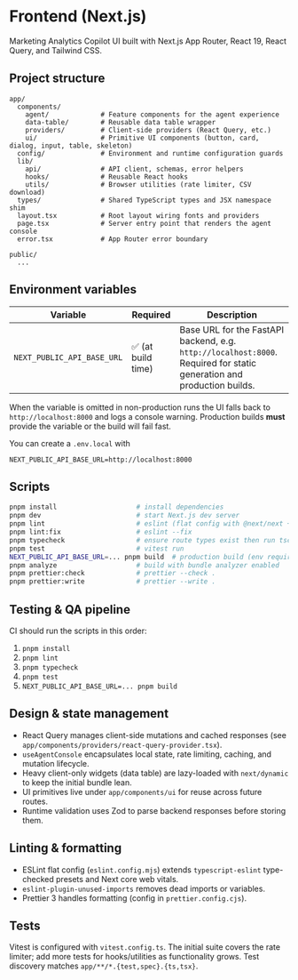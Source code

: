 # Frontend (Next.js)

Marketing Analytics Copilot UI built with Next.js App Router, React 19, React Query, and Tailwind CSS.

## Project structure

```
app/
  components/
    agent/             # Feature components for the agent experience
    data-table/        # Reusable data table wrapper
    providers/         # Client-side providers (React Query, etc.)
    ui/                # Primitive UI components (button, card, dialog, input, table, skeleton)
  config/              # Environment and runtime configuration guards
  lib/
    api/               # API client, schemas, error helpers
    hooks/             # Reusable React hooks
    utils/             # Browser utilities (rate limiter, CSV download)
  types/               # Shared TypeScript types and JSX namespace shim
  layout.tsx           # Root layout wiring fonts and providers
  page.tsx             # Server entry point that renders the agent console
  error.tsx            # App Router error boundary

public/
  ...
```

## Environment variables

| Variable                   | Required           | Description                                                                                                           |
| -------------------------- | ------------------ | --------------------------------------------------------------------------------------------------------------------- |
| `NEXT_PUBLIC_API_BASE_URL` | ✅ (at build time) | Base URL for the FastAPI backend, e.g. `http://localhost:8000`. Required for static generation and production builds. |

When the variable is omitted in non-production runs the UI falls back to `http://localhost:8000` and logs a console warning. Production builds **must** provide the variable or the build will fail fast.

You can create a `.env.local` with

```env
NEXT_PUBLIC_API_BASE_URL=http://localhost:8000
```

## Scripts

```bash
pnpm install                    # install dependencies
pnpm dev                        # start Next.js dev server
pnpm lint                       # eslint (flat config with @next/next + unused-imports)
pnpm lint:fix                   # eslint --fix
pnpm typecheck                  # ensure route types exist then run tsc --noEmit
pnpm test                       # vitest run
NEXT_PUBLIC_API_BASE_URL=... pnpm build  # production build (env required)
pnpm analyze                    # build with bundle analyzer enabled
pnpm prettier:check             # prettier --check .
pnpm prettier:write             # prettier --write .
```

## Testing & QA pipeline

CI should run the scripts in this order:

1. `pnpm install`
2. `pnpm lint`
3. `pnpm typecheck`
4. `pnpm test`
5. `NEXT_PUBLIC_API_BASE_URL=... pnpm build`

## Design & state management

- React Query manages client-side mutations and cached responses (see `app/components/providers/react-query-provider.tsx`).
- `useAgentConsole` encapsulates local state, rate limiting, caching, and mutation lifecycle.
- Heavy client-only widgets (data table) are lazy-loaded with `next/dynamic` to keep the initial bundle lean.
- UI primitives live under `app/components/ui` for reuse across future routes.
- Runtime validation uses Zod to parse backend responses before storing them.

## Linting & formatting

- ESLint flat config (`eslint.config.mjs`) extends `typescript-eslint` type-checked presets and Next core web vitals.
- `eslint-plugin-unused-imports` removes dead imports or variables.
- Prettier 3 handles formatting (config in `prettier.config.cjs`).

## Tests

Vitest is configured with `vitest.config.ts`. The initial suite covers the rate limiter; add more tests for hooks/utilities as functionality grows. Test discovery matches `app/**/*.{test,spec}.{ts,tsx}`.
